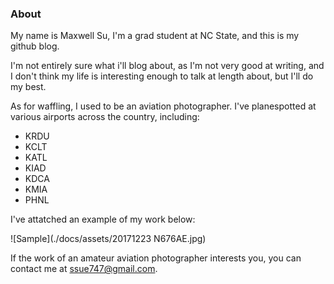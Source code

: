 ### About

My name is Maxwell Su, I'm a grad student at NC State, and this is my github blog.

I'm not entirely sure what i'll blog about, as I'm not very good at writing, and I don't think my life is interesting enough to talk at length about, but I'll do my best.

As for waffling, I used to be an aviation photographer. I've planespotted at various airports across the country, including:

* KRDU
* KCLT
* KATL
* KIAD
* KDCA
* KMIA
* PHNL

I've attatched an example of my work below:

![Sample](./docs/assets/20171223 N676AE.jpg) 

If the work of an amateur aviation photographer interests you, you can contact me at ssue747@gmail.com.
